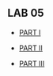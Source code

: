 ## LAB 05
- [PART I](/First_Semester/C_Programming/LAB-05/PART-I/README.md)

- [PART II](/First_Semester/C_Programming/LAB-05/PART-II/README.md)

- [PART III](/First_Semester/C_Programming/LAB-05/PART-III/README.md)